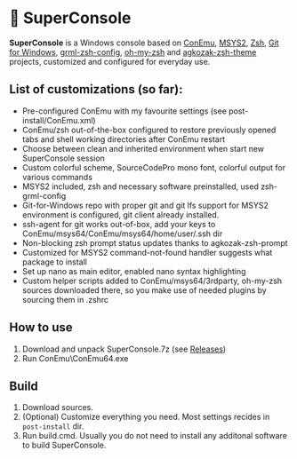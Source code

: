 # 🌟 SuperConsole 
**SuperConsole** is a Windows console based on [ConEmu](https://github.com/Maximus5/ConEmu), [MSYS2](https://github.com/msys2), [Zsh](https://github.com/zsh-users/zsh), [Git for Windows](https://github.com/git-for-windows/git), [grml-zsh-config](https://grml.org/zsh/), [oh-my-zsh](https://github.com/ohmyzsh/ohmyzsh) and [agkozak-zsh-theme](https://github.com/agkozak/agkozak-zsh-prompt) projects, customized and configured for everyday use.

## List of customizations (so far):
  * Pre-configured ConEmu with my favourite settings (see post-install/ConEmu.xml)
  * ConEmu/zsh out-of-the-box configured to restore previously opened tabs and shell working directories after ConEmu restart
  * Choose between clean and inherited environment when start new SuperConsole session
  * Custom colorful scheme, SourceCodePro mono font, colorful output for various commands
  * MSYS2 included, zsh and necessary software preinstalled, used zsh-grml-config
  * Git-for-Windows repo with proper git and git lfs support for MSYS2 environment is configured, git client already installed.
  * ssh-agent for git works out-of-box, add your keys to ConEmu/msys64/ConEmu/msys64/home/user/.ssh dir
  * Non-blocking zsh prompt status updates thanks to agkozak-zsh-prompt
  * Customized for MSYS2 command-not-found handler suggests what package to install
  * Set up nano as main editor, enabled nano syntax highlighting
  * Custom helper scripts added to ConEmu/msys64/3rdparty, oh-my-zsh sources downloaded there, so you make use of needed plugins by sourcing them in .zshrc
  
  ## How to use
  1. Download and unpack SuperConsole.7z (see [Releases](https://github.com/alexchmykhalo/superconsole/releases))
  2. Run ConEmu\ConEmu64.exe
  
  ## Build
  1. Download sources.
  2. (Optional) Customize everything you need. Most settings recides in `post-install` dir. 
  3. Run build.cmd. Usually you do not need to install any additonal software to build SuperConsole.
